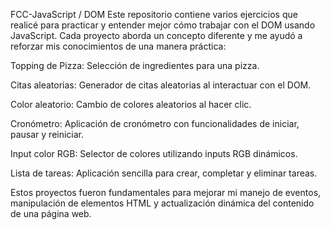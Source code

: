 FCC-JavaScript / DOM
Este repositorio contiene varios ejercicios que realicé para practicar y entender mejor cómo trabajar con el DOM usando JavaScript.
Cada proyecto aborda un concepto diferente y me ayudó a reforzar mis conocimientos de una manera práctica:

Topping de Pizza: Selección de ingredientes para una pizza.

Citas aleatorias: Generador de citas aleatorias al interactuar con el DOM.

Color aleatorio: Cambio de colores aleatorios al hacer clic.

Cronómetro: Aplicación de cronómetro con funcionalidades de iniciar, pausar y reiniciar.

Input color RGB: Selector de colores utilizando inputs RGB dinámicos.

Lista de tareas: Aplicación sencilla para crear, completar y eliminar tareas.

Estos proyectos fueron fundamentales para mejorar mi manejo de eventos, manipulación de elementos HTML y actualización dinámica del contenido de una página web.
